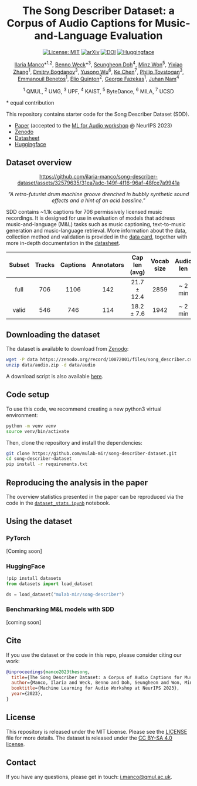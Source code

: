 <div  align="center">

# The Song Describer Dataset: a Corpus of Audio Captions for Music-and-Language Evaluation
[![License: MIT](https://img.shields.io/badge/License-MIT-red.svg)](https://opensource.org/licenses/MIT)
[![arXiv](https://img.shields.io/badge/arXiv-2311.10057-<COLOR>.svg)](https://arxiv.org/abs/2311.10057)
[![DOI](https://zenodo.org/badge/DOI/10.5281/zenodo.10072001.svg)](https://doi.org/10.5281/zenodo.10072001)
[![Huggingface](https://img.shields.io/badge/%F0%9F%A4%97%20Hugging%20Face-Datasets-yellow)](https://huggingface.co/datasets/mulab-mir/song-describer)

[Ilaria Manco](https://ilariamanco.com/)\*<sup>1,2</sup>,
[Benno Weck](https://www.upf.edu/web/mtg/about/team-members/-/asset_publisher/l2XuyhfmWvQ5/content/weck-benno/maximized)\*<sup>3</sup>, 
[Seungheon Doh](https://seungheondoh.github.io/)<sup>4</sup>, 
[Minz Won](https://minzwon.github.io/)<sup>5</sup>,
[Yixiao Zhang](http://www.eecs.qmul.ac.uk/~yz007/)<sup>1</sup>,
[Dmitry Bogdanov](https://dbogdanov.com/)<sup>3</sup>, 
[Yusong Wu](https://lukewys.github.io/)<sup>6</sup>, 
[Ke Chen](https://www.knutchen.com/)<sup>7</sup>, 
[Philip Tovstogan](https://philtgun.me/)<sup>3</sup>, 
[Emmanouil Benetos](http://www.eecs.qmul.ac.uk/~emmanouilb/)<sup>1</sup>,
[Elio Quinton](https://scholar.google.com/citations?user=IaciybgAAAAJ)<sup>2</sup>,
[George Fazekas](http://www.eecs.qmul.ac.uk/~gyorgyf/about.html)<sup>1</sup>,
[Juhan Nam](https://mac.kaist.ac.kr/~juhan/)<sup>4</sup><br>

<sup>1</sup>  QMUL, <sup>2</sup>  UMG, <sup>3</sup> UPF, <sup>4</sup> KAIST, <sup>5</sup> ByteDance, <sup>6</sup> MILA, <sup>7</sup> UCSD 

</div>
* equal contribution

This repository contains starter code for the Song Describer Dataset (SDD).
* [Paper](https://arxiv.org/abs/2311.10057) (accepted to the [ML for Audio workshop](https://mlforaudioworkshop.com/) @ NeurIPS 2023) 
* [Zenodo]()
* [Datasheet](datasheet.md)
* [Huggingface]()

## Dataset overview
<div align="center">
  
https://github.com/ilaria-manco/song-describer-dataset/assets/32579635/31ea7adc-149f-4f16-96af-48fce7a9941a
  
*"A retro-futurist drum machine groove drenched in bubbly synthetic sound effects and a hint of an acid bassline."*
  
</div>

SDD contains ~1.1k captions for 706 permissively licensed music recordings. It is designed for use in evaluation of models that address music-and-language (M&L) tasks such as music captioning, text-to-music generation and music-language retrieval. More information about the data, collection method and validation is provided in the [data card](docs/datacard.md), together with more in-depth documentation in the [datasheet](docs/datasheet.md).

| Subset | Tracks | Captions | Annotators | Cap len (avg) | Vocab size  | Audio len | 
|:----:|:----:|:-----:|:-----:|:----:|:-----:|:-----:|
| full | 706 | 1106 | 142 |  21.7 ± 12.4 |  2859 |  ~ 2 min | 
| valid| 546 | 746  | 114 |  18.2 ± 7.6 | 1942 |  ~ 2 min | 

## Downloading the dataset

The dataset is available to download from [Zenodo](https://doi.org/10.5281/zenodo.10072001):

```bash
wget -P data https://zenodo.org/record/10072001/files/song_describer.csv https://zenodo.org/record/10072001/files/audio.zip
unzip data/audio.zip -d data/audio
```
A download script is also available [here](scripts/download.sh).

## Code setup
To use this code, we recommend creating a new python3 virtual environment:

```bash
python -m venv venv 
source venv/bin/activate
```

Then, clone the repository and install the dependencies:

```bash
git clone https://github.com/mulab-mir/song-describer-dataset.git
cd song-describer-dataset
pip install -r requirements.txt
```

## Reproducing the analysis in the paper
The overview statistics presented in the paper can be reproduced via the code in the [`dataset_stats.ipynb`](dataset_stats.ipynb) notebook.

## Using the dataset
### PyTorch
[Coming soon]

### HuggingFace

```python
!pip install datasets
from datasets import load_dataset

ds = load_dataset("mulab-mir/song-describer")
```

### Benchmarking M&L models with SDD

[coming soon]

## Cite
If you use the dataset or the code in this repo, please consider citing our work:

```bib
@inproceedings{manco2023thesong,
  title={The Song Describer Dataset: a Corpus of Audio Captions for Music-and-Language Evaluation}, 
  author={Manco, Ilaria and Weck, Benno and Doh, Seungheon and Won, Minz and Zhang, Yixiao and Bogdanov, Dmitry and Wu, Yusong and Chen, Ke and Tovstogan, Philip and Benetos, Emmanouil and Quinton, Elio and Fazekas, György and Nam, Juhan},
  booktitle={Machine Learning for Audio Workshop at NeurIPS 2023}, 
  year={2023},
}
```

## License
This repository is released under the MIT License. Please see the [LICENSE](LICENSE) file for more details. The dataset is released under the [CC BY-SA 4.0 license](https://creativecommons.org/licenses/by-sa/4.0/).

## Contact
If you have any questions, please get in touch: [i.manco@qmul.ac.uk](i.manco@qmul.ac.uk).
